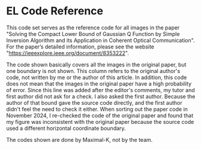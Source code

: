 # EL Code Reference

This code set serves as the reference code for all images in the paper "Solving the Compact Lower Bound of Gaussian Q Function by Simple Inversion Algorithm and its Application in Coherent Optical Communication". For the paper’s detailed information, please see the website "https://ieeexplore.ieee.org/document/8353222".



The code shown basically covers all the images in the original paper, but one boundary is not shown. This column refers to the original author's code, not written by me or the author of this article. In addition, this code does not mean that the images in the original paper have a high probability of error. Since this line was added after the editor's comments, my tutor and first author did not ask for a check. I also asked the first author. Because the author of that bound gave the source code directly, and the first author didn't feel the need to check it either. When sorting out the paper code in November 2024, I re-checked the code of the original paper and found that my figure was inconsistent with the original paper because the source code used a different horizontal coordinate boundary.



The codes shown are done by Maximal-K, not by the team.

